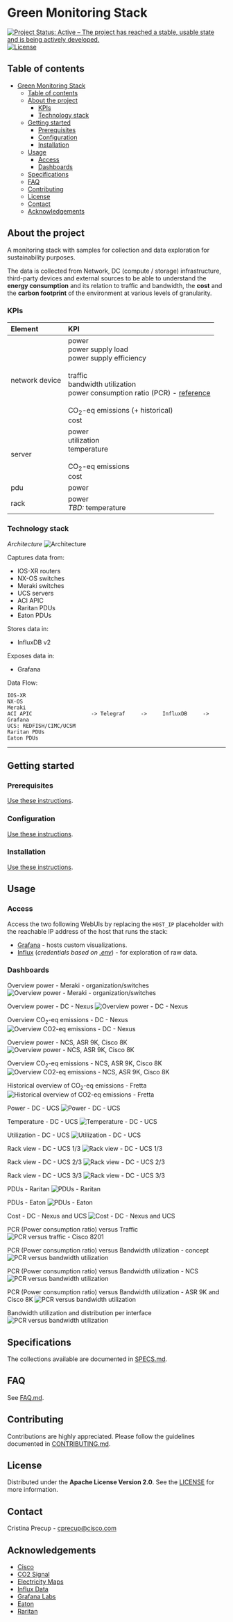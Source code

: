# Green Monitoring Stack

[![Project Status: Active – The project has reached a stable, usable state and is being actively developed.](https://www.repostatus.org/badges/latest/active.svg)](https://www.repostatus.org/#active) [![License](https://img.shields.io/badge/License-Apache_2.0-blue.svg)](./LICENSE)


## Table of contents

- [Green Monitoring Stack](#green-monitoring-stack)
  - [Table of contents](#table-of-contents)
  - [About the project](#about-the-project)
    - [KPIs](#kpis)
    - [Technology stack](#technology-stack)
  - [Getting started](#getting-started)
    - [Prerequisites](#prerequisites)
    - [Configuration](#configuration)
    - [Installation](#installation)
  - [Usage](#usage)
    - [Access](#access)
    - [Dashboards](#dashboards)
  - [Specifications](#specifications)
  - [FAQ](#faq)
  - [Contributing](#contributing)
  - [License](#license)
  - [Contact](#contact)
  - [Acknowledgements](#acknowledgements)


## About the project

A monitoring stack with samples for collection and data exploration for sustainability purposes.

The data is collected from Network, DC (compute / storage) infrastructure, third-party devices and external sources to be able to understand the **energy consumption** and its relation to traffic and bandwidth, the **cost** and the **carbon footprint** of the environment at various levels of granularity.

### KPIs

| Element | KPI |
| :---------- | :------------ |
| network device | power <br> power supply load <br> power supply efficiency <br> <br> traffic <br> bandwidth utilization <br> power consumption ratio (PCR) - [reference](SPECS.md#power-consumption-ratio-pcr) <br> <br> CO<sub>2</sub>-eq emissions (+ historical) <br> cost|
| server | power <br> utilization <br> temperature <br> <br> CO<sub>2</sub>-eq emissions <br> cost |
| pdu | power |
| rack | power <br> _TBD:_ temperature|

### Technology stack

*Architecture*
![Architecture](stack/doc/img/architecture.png)

Captures data from:
- IOS-XR routers
- NX-OS switches
- Meraki switches
- UCS servers
- ACI APIC
- Raritan PDUs
- Eaton PDUs

Stores data in:
- InfluxDB v2

Exposes data in:
- Grafana

Data Flow:

    IOS-XR
    NX-OS
    Meraki
    ACI APIC                   -> Telegraf     ->     InfluxDB     -> Grafana
    UCS: REDFISH/CIMC/UCSM
    Raritan PDUs
    Eaton PDUs

---

## Getting started

### Prerequisites

[Use these instructions](./stack/README.md#prerequisites).

### Configuration
[Use these instructions](./stack/README.md#configuration).

### Installation
[Use these instructions](./stack/README.md#installation).

## Usage

### Access

Access the two following WebUIs by replacing the `HOST_IP` placeholder with the reachable IP address of the host that runs the stack:

- [Grafana](http://HOST_IP:3000) - hosts custom visualizations.
- [Influx](http://HOST_IP:8086) (_credentials based on [.env](./stack/.env)_) - for exploration of raw data.

### Dashboards

Overview power - Meraki - organization/switches
![Overview power - Meraki - organization/switches](stack/doc/img/overview%20power,%20carbon%20emissions/meraki.png)

Overview power - DC - Nexus
![Overview power - DC - Nexus](stack/doc/img/overview%20power%2C%20carbon%20emissions/nexus.png)

Overview CO<sub>2</sub>-eq emissions - DC - Nexus
![Overview CO2-eq emissions - DC - Nexus](stack/doc/img/overview%20power,%20carbon%20emissions/nexus%20-%20co2eq%20emissions.png)

Overview power - NCS, ASR 9K, Cisco 8K
![Overview power - NCS, ASR 9K, Cisco 8K](stack/doc/img/overview%20power%2C%20carbon%20emissions/ncs%2C%20asr%209k%2C%208k.png)

Overview CO<sub>2</sub>-eq emissions - NCS, ASR 9K, Cisco 8K
![Overview CO2-eq emissions - NCS, ASR 9K, Cisco 8K](stack/doc/img/overview%20power,%20carbon%20emissions/ncs,%20asr%209k,%208k%20-%20co2eq%20emissions.png)

Historical overview of CO<sub>2</sub>-eq emissions - Fretta
![Historical overview of CO2-eq emissions - Fretta](stack/doc/img/carbon%20emissions/carbon%20emissions%20-%20fretta.png)

Power - DC - UCS
![Power - DC - UCS](stack/doc/img/ucs/ucs%20-%20power.png)

Temperature - DC - UCS
![Temperature - DC - UCS](stack/doc/img/ucs/ucs%20-%20temperature.png)

Utilization - DC - UCS
![Utilization - DC - UCS](stack/doc/img/ucs/ucs%20-%20utilization.png)

Rack view - DC - UCS 1/3
![Rack view - DC - UCS 1/3](stack/doc/img/ucs/ucs%20-%20rack%20view%201.png)

Rack view - DC - UCS 2/3
![Rack view - DC - UCS 2/3](stack/doc/img/ucs/ucs%20-%20rack%20view%202.png)

Rack view - DC - UCS 3/3
![Rack view - DC - UCS 3/3](stack/doc/img/ucs/ucs%20-%20rack%20view%203.png)

PDUs - Raritan
![PDUs - Raritan](stack/doc/img/pdus/raritan%20pdus.png)

PDUs - Eaton
![PDUs - Eaton](stack/doc/img/pdus/eaton%20pdus.png)

Cost - DC - Nexus and UCS
![Cost - DC - Nexus and UCS](stack/doc/img/cost/cost-nexus-ucs.png)

PCR (Power consumption ratio) versus Traffic
![PCR versus traffic - Cisco 8201](stack/doc/img/pcr/pcr-vs-traffic-cisco-8k.png)

PCR (Power consumption ratio) versus Bandwidth utilization - concept
![PCR versus bandwidth utilization](stack/doc/img/pcr/pcr-vs-bw-utilization-concept.png)

PCR (Power consumption ratio) versus Bandwidth utilization - NCS
![PCR versus bandwidth utilization](stack/doc/img/pcr/pcr-vs-bw-utilization-ncs.png)

PCR (Power consumption ratio) versus Bandwidth utilization - ASR 9K and Cisco 8K
![PCR versus bandwidth utilization](stack/doc/img/pcr/pcr-vs-bw-utilization-asr-9k-cisco-8k.png)

Bandwidth utilization and distribution per interface
![PCR versus bandwidth utilization](stack/doc/img/pcr/bw-utilization-and-distribution-per-if.png)

## Specifications

The collections available are documented in [SPECS.md](SPECS.md).

## FAQ

See [FAQ.md](FAQ.md).

## Contributing

Contributions are highly appreciated. Please follow the guidelines documented in [CONTRIBUTING.md](./CONTRIBUTING.md).

## License

Distributed under the **Apache License Version 2.0**. See the [LICENSE](./LICENSE) for more information.

## Contact

Cristina Precup - cprecup@cisco.com

## Acknowledgements

- [Cisco](https://www.cisco.com)
- [CO2 Signal](https://www.co2signal.com)
- [Electricity Maps](https://www.electricitymaps.com)
- [Influx Data](https://www.influxdata.com)
- [Grafana Labs](https://grafana.com)
- [Eaton](https://www.eaton.com)
- [Raritan](https://www.raritan.com)
